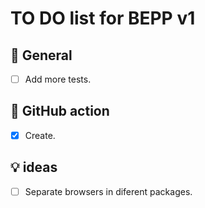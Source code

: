 # TO DO list for **BEPP** v1

## 🌈 General

- [ ] Add more tests.

## 💚 GitHub action

- [x] Create.

## 💡 ideas

- [ ] Separate browsers in diferent packages.
